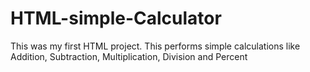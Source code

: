 # HTML-simple-Calculator

This was my first HTML project.
This performs simple calculations like Addition, Subtraction, Multiplication, Division and Percent
